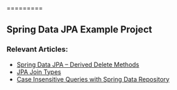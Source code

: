 =========

## Spring Data JPA Example Project

### Relevant Articles: 
- [Spring Data JPA – Derived Delete Methods](https://www.baeldung.com/spring-data-jpa-deleteby)
- [JPA Join Types](https://www.baeldung.com/jpa-join-types)
- [Case Insensitive Queries with Spring Data Repository](https://www.baeldung.com/spring-data-case-insensitive-queries)
